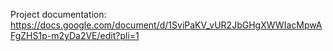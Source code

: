 Project documentation: https://docs.google.com/document/d/1SviPaKV_vUR2JbGHgXWWIacMpwAFgZHS1p-m2yDa2VE/edit?pli=1

